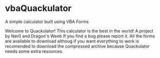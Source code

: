 # vbaQuackulator
A simple calculator built using VBA Forms

Welcome to Quackulator!
This calculator is the best in the world!
A project by Ner0 and Dragon's Weeb
If you find a bug please report it.
All the forms are available to download althoug if you want everything to work is recomended to download the compressed archive because Quackulator needs some extra resources.
